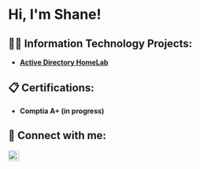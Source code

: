 <h1>Hi, I'm Shane!</h1>

<h2>👨‍💻 Information Technology Projects:</h2>

- <b> [Active Directory HomeLab](https://github.com/SH6N35/ActiveDirectoryLab)

<h2>📋 Certifications:</h2>

- <b> Comptia A+ (in progress)

<h2> 🤳 Connect with me:</h2>

[<img align="left" alt="ShaneGoodman | LinkedIn" width="22px" src="https://cdn.jsdelivr.net/npm/simple-icons@v3/icons/linkedin.svg" />][linkedin]

[linkedin]: https://www.linkedin.com/in/shane-goodman-b97372290/

<!--
**joshmadakor1/joshmadakor1** is a ✨ _special_ ✨ repository because its `README.md` (this file) appears on your GitHub profile.

Here are some ideas to get you started:

- 🔭 I’m currently working on ...
- 🌱 I’m currently learning ...
- 👯 I’m looking to collaborate on ...
- 🤔 I’m looking for help with ...
- 💬 Ask me about ...
- 📫 How to reach me: ...
- 😄 Pronouns: ...
- ⚡ Fun fact: ...
-->
